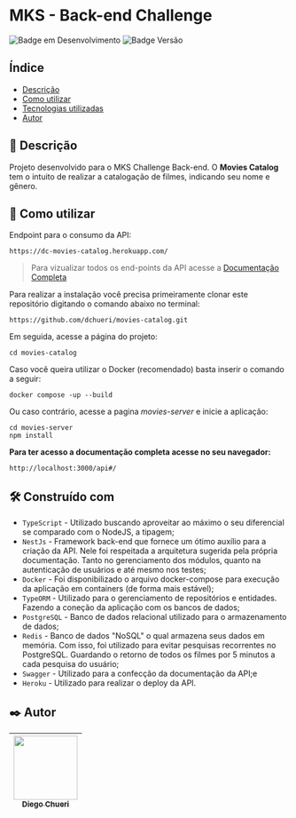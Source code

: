
#
# MKS - Back-end Challenge
![Badge em Desenvolvimento](http://img.shields.io/static/v1?label=STATUS&message=EM%20PRODUÇÃO&color=blue&style=for-the-badge)  ![Badge Versão](https://img.shields.io/badge/VERSION-1.0.0-blue?style=for-the-badge) 

## Índice

* [Descrição](#descrição)
* [Como utilizar](#como-utilizar)
* [Tecnologias utilizadas](#tecnologias-utilizadas)
* [Autor](##autor)

## 🚀 Descrição

Projeto desenvolvido para o MKS Challenge Back-end. O **Movies Catalog** tem o intuito de realizar a catalogação de filmes, indicando seu nome e gênero.

## 📄 Como utilizar

Endpoint para o consumo da API:

    https://dc-movies-catalog.herokuapp.com/

> Para vizualizar todos os end-points da API acesse a [Documentação
> Completa](https://dc-movies-catalog.herokuapp.com/api#)

Para realizar a instalação você precisa primeiramente clonar este repositório digitando o comando abaixo no terminal:

    https://github.com/dchueri/movies-catalog.git

Em seguida, acesse a página do projeto:

    cd movies-catalog

Caso você queira utilizar o Docker (recomendado) basta inserir o comando a seguir:

    docker compose -up --build
Ou caso contrário, acesse a pagina *movies-server* e inicie a aplicação:

    cd movies-server
    npm install    
    

**Para ter acesso a documentação completa acesse no seu navegador:**

    http://localhost:3000/api#/


## 🛠️ Construído com

* `TypeScript` - Utilizado buscando aproveitar ao máximo o seu diferencial se comparado com o NodeJS, a tipagem;
* `NestJs` - Framework back-end que fornece um ótimo auxílio para a criação da API. Nele foi respeitada a arquitetura sugerida pela própria documentação. Tanto no gerenciamento dos módulos, quanto na autenticação de usuários e até mesmo nos testes;
* `Docker` - Foi disponibilizado o arquivo docker-compose para execução da aplicação em containers (de forma mais estável);
* `TypeORM` - Utilizado para o gerenciamento de repositórios e entidades. Fazendo a coneção da aplicação com os bancos de dados;
* `PostgreSQL` - Banco de dados relacional utilizado para o armazenamento de dados;
* `Redis` - Banco de dados "NoSQL" o qual armazena seus dados em memória. Com isso, foi utilizado para evitar pesquisas recorrentes no PostgreSQL. Guardando o retorno de todos os filmes por 5 minutos a cada pesquisa do usuário;
* `Swagger` - Utilizado para a confecção da documentação da API;e
* `Heroku` - Utilizado para realizar o deploy da API.

## ✒️ Autor

| [<img src="https://avatars.githubusercontent.com/u/84249430?s=400&u=b789830e57ccc23a4d4d758542785461dd656b5f&v=4" width=115><br><sub>Diego  Chueri</sub>](https://github.com/dchueri) | 
| :---: |
